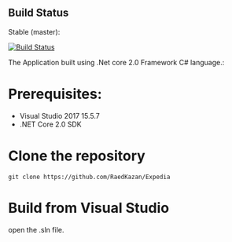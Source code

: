 ## Build Status
Stable (master):

[![Build Status](https://travis-ci.org/RaedKazan/Expedia.svg?branch=master)](https://travis-ci.org/RaedKazan/Expedia)


The Application built using .Net core 2.0 Framework C# language.:

# Prerequisites:
- Visual Studio 2017 15.5.7
- .NET Core 2.0 SDK

# Clone the repository
```
git clone https://github.com/RaedKazan/Expedia 
```

# Build from Visual Studio
 open the .sln file. 


